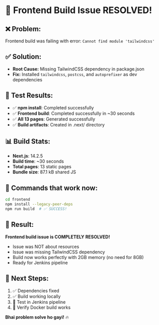 # 🎯 Frontend Build Issue RESOLVED!

## ❌ **Problem:**
Frontend build was failing with error: `Cannot find module 'tailwindcss'`

## ✅ **Solution:**
- **Root Cause:** Missing TailwindCSS dependency in package.json
- **Fix:** Installed `tailwindcss`, `postcss`, and `autoprefixer` as dev dependencies

## 🚀 **Test Results:**
- ✅ **npm install**: Completed successfully
- ✅ **Frontend build**: Completed successfully in ~30 seconds
- ✅ **All 13 pages**: Generated successfully
- ✅ **Build artifacts**: Created in .next/ directory

## 📊 **Build Stats:**
- **Next.js**: 14.2.5
- **Build time**: ~30 seconds
- **Total pages**: 13 static pages
- **Bundle size**: 87.1 kB shared JS

## 🔧 **Commands that work now:**
```bash
cd frontend
npm install --legacy-peer-deps
npm run build  # ✅ SUCCESS!
```

## 🎉 **Result:**
**Frontend build issue is COMPLETELY RESOLVED!** 

- Issue was NOT about resources
- Issue was missing TailwindCSS dependency
- Build now works perfectly with 2GB memory (no need for 8GB)
- Ready for Jenkins pipeline

## 📝 **Next Steps:**
1. ✅ Dependencies fixed
2. ✅ Build working locally
3. 🔄 Test in Jenkins pipeline
4. 🔄 Verify Docker build works

**Bhai problem solve ho gayi!** 🔥
